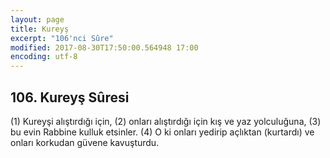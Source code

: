 ```yaml
---
layout: page
title: Kureyş
excerpt: "106'nci Sûre"
modified: 2017-08-30T17:50:00.564948 17:00
encoding: utf-8
---
```


## 106. Kureyş Sûresi

(1) Kureyşi alıştırdığı için,
(2) onları alıştırdığı için kış ve yaz yolculuğuna,
(3) bu evin Rabbine kulluk etsinler.
(4) O ki onları yedirip açlıktan (kurtardı) ve onları korkudan güvene kavuşturdu.
